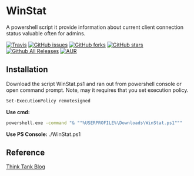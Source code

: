 # WinStat
A powershell script it provide information about current client connection status valuable often for admins.

[![Travis](https://img.shields.io/travis/rust-lang/rust.svg)](https://github.com/donkey/WinStat)
[![GitHub issues](https://img.shields.io/github/issues/donkey/WinStat.svg)](https://github.com/donkey/WinStat/issues)
[![GitHub forks](https://img.shields.io/github/forks/donkey/WinStat.svg)](https://github.com/donkey/WinStat/network)
[![GitHub stars](https://img.shields.io/github/stars/donkey/WinStat.svg)](https://github.com/donkey/WinStat/stargazers)
[![Github All Releases](https://img.shields.io/github/downloads/atom/atom/total.svg)](https://github.com/donkey/WinStat)
[![AUR](https://img.shields.io/aur/license/yaourt.svg)](https://github.com/donkey/WinStat)

## Installation
Download the script WinStat.ps1 and ran out from powershell console or open command prompt.
Note, may it requires that you set execution policy.
```sh
Set-ExecutionPolicy remotesigned
```

**Use cmd:**
```sh
powershell.exe -command "& ""%USERPROFILE%\Downloads\WinStat.ps1"""
```

**Use PS Console:**
 ./WinStat.ps1

## Reference
[Think Tank Blog](http://think.unblog.ch/winstat-user-status/)

